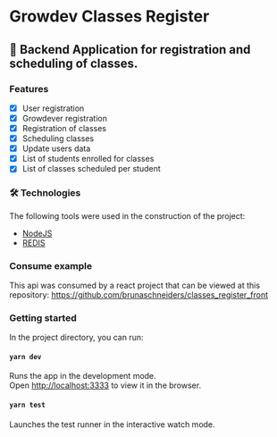 # Growdev Classes Register

## 🚀 Backend Application for registration and scheduling of classes.

### Features

- [x] User registration
- [x] Growdever registration
- [x] Registration of classes
- [x] Scheduling classes
- [x] Update users data
- [x] List of students enrolled for classes
- [x] List of classes scheduled per student 
 
### 🛠 Technologies

The following tools were used in the construction of the project:
- [NodeJS](https://nodejs.org/en/)
- [REDIS](https://redis.io/)

### Consume example

This api was consumed by a react project that can be viewed at this repository: https://github.com/brunaschneiders/classes_register_front

### Getting started

In the project directory, you can run:

#### `yarn dev`

Runs the app in the development mode.<br />
Open [http://localhost:3333](http://localhost:3333) to view it in the browser.

#### `yarn test`

Launches the test runner in the interactive watch mode.<br />
